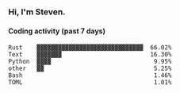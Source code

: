 ### Hi, I'm Steven.

#### Coding activity (past 7 days)
```
Rust    ▓▓▓▓▓▓▓▓▓▓▓▓▓▓▓▓▓▓▓▓▓▓▓▓▓▓▓▓▓▓  66.02%
Text    ▓▓▓▓▓▓▓                         16.30%
Python  ▓▓▓▓                             9.95%
other   ▓▓                               5.25%
Bash                                     1.46%
TOML                                     1.01%
```
